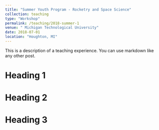 ```yaml
---
title: "Summer Youth Program - Rocketry and Space Science"
collection: teaching
type: "Workshop"
permalink: /teaching/2018-summer-1
venue: " Michigan Technological University"
date: 2018-07-01
location: "Houghton, MI"
---
```


This is a description of a teaching experience. You can use markdown like any other post.

Heading 1
======

Heading 2
======

Heading 3
======
